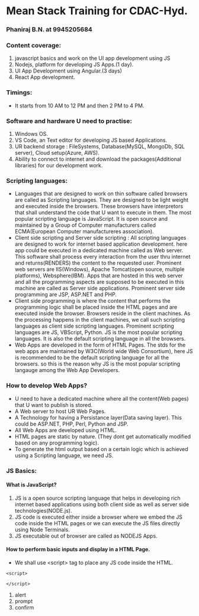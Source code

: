# Mean Stack Training for CDAC-Hyd.
### Phaniraj B.N. at 9945205684
### Content coverage:
1. javascript basics and work on the UI app development using JS
2. Nodejs, platform for developing JS Apps.(1 day). 
3. UI App Development using Angular.(3 days)
4. React App development. 
### Timings:
- It starts from 10 AM to 12 PM and then 2 PM to 4 PM. 

### Software and hardware U need to practise:
1. Windows OS. 
2. VS Code, an Text editor for developing JS based Applications.
3. UR backend storage : FileSystems, Database(MySQL, MongoDb, SQL server), Cloud setup(Azure, AWS). 
4. Ability to connect to internet and download the packages(Additional libraries) for our development work. 

### Scripting languages: 
- Languages that are designed to work on thin software called browsers are called as Scripting languages. They are designed to be light weight and executed inside the browsers. These browsers have interpretors that shall understand the code that U want to execute in them. The most popular scripting language is JavaScript. It is open source and maintained by a Group of Computer manufacturers called ECMA(European Computer manufactureres association).
- Client side scripting and Server side scripting : All scripting languages are designed to work for internet based application development. here app could be executed in a dedicated machine called as Web server. This software shall process every interaction from the user thru internet and returns(RENDERS) the content to the requested user. Prominent web servers are IIS(Windows), Apache Tomcat(open source, multiple platforms), Websphere(IBM). Apps that are hosted in this web server and all the programming aspects are supposed to be executed in this machine are called as Server side applications. Prominent server side programming are JSP, ASP.NET and PHP. 
- Client side programming is where the content that performs the programming logic shall be placed inside the HTML pages and are executed inside the browser. Browsers reside in the client machines. As the processing happens in the client machines, we call such scripting languages as client side scripting languages. Prominent scripting languages are JS, VBScript, Python. JS is the most popular scripting languages. It is also the default scripting language in all the browsers. 
- Web Apps are developed in the form of HTML Pages. The stds for the web apps are maintained by W3C(World wide Web Consortium), here JS is recommended to be the default scripting language for all the browsers. so this is the reason why JS is the most popular scripting langauge among the Web App Developers.

### How to develop Web Apps?
- U need to have a dedicated machine where all the content(Web pages) that U want to publish is stored. 
- A Web server to host UR Web Pages. 
- A Technology for having a Persistance layer(Data saving layer). This could be ASP.NET, PHP, Perl, Python and JSP.
- All Web Apps are developed using HTML.  
- HTML pages are static by nature. (They dont get automatically modified based on any programming logic).
- To generate the html output based on a certain logic which is achieved using a Scripting language, we need JS.

### JS Basics:
#### What is JavaScript?
1. JS is a open source scripting language that helps in developing rich internet based applications using both client side as well as server side technologies(NODE.js).
2. JS code is executed either inside a browser where we embed the JS code inside the HTML pages or we can execute the JS files directly using Node Terminals.
3. JS executable out of browser are called as NODEJS Apps.

#### How to perform basic inputs and display in a HTML Page.
- We shall use &lt;script&gt; tag to place any JS code inside the HTML. 
```
<script>

</script>
``` 
1. alert
2. prompt
3. confirm
